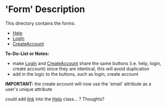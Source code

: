 # 'Form' Description

This directory contains the forms:
- [Help](Help.java)
- [LogIn](LogIn.java)
- [CreateAccount](CreateAccount.java)

**To-Do-List or Notes:**
- make [LogIn](LogIn.java) and [CreateAccount](CreateAccount.java) share the 
same buttons (i.e. help, login, create account) since they are identical, this will
avoid duplication
- add in the logic to the buttons, such as login, create account

**IMPORTANT:** the create account will now use the 'email' attribute
as a user's unique attribute


could add [link](https://kodejava.org/how-do-i-create-a-simple-mail-client-program-in-swing/) into the [Help](Help.java) class... ? Thoughts? 
